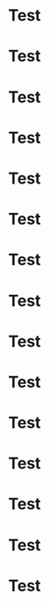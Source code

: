 # Test
# Test
# Test
# Test
# Test
# Test
# Test
# Test
# Test
# Test
# Test
# Test
# Test
# Test
# Test
